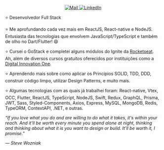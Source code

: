                                                                                                               
<p align="center">
  <a href="mailto:niltoneapontes@gmail.com">
    <img src="https://img.shields.io/badge/Gmail-critical?style=for-the-badge" alt="Mail" />
  </a>
  <a href="https://www.linkedin.com/in/niltonpontesem/">
    <img src="https://img.shields.io/badge/LinkedIn-blue?style=for-the-badge" alt="LinkedIn" />
  </a>
</p>


⭐️  Desenvolvedor Full Stack

⭐️  Me aprofundando cada vez mais em ReactJS, React-native e NodeJS. Entusiasta das tecnologias que envolvem JavaScript/TypeScript e também de olho no Dart/Flutter! :smile:

⭐️  Cursei o GoStack e completei alguns módulos do Ignite da [Rocketseat](https://rocketseat.com.br/ "Rocketseat"). Ah, além de diversos cursos gratuitos oferecidos por instituições como a [Digital Innovation One](https://www.dio.me/ "Digital Innovation One").

⭐️  Aprendendo mais sobre como aplicar os Princípios SOLID, TDD, DDD, construir código limpo, utilizar Design Patterns, e muito mais.

⭐️  Algumas tecnologias com as quais já trabalhei foram: React-native, Vtex, OCC, Flutter, ReactJS, TypeScript, NodeJS, Swift, Redux, GraphQL, Prisma, JWT, Sass, Styled-Components, Axios, Express, MySQL, MongoDB, Redis, TypeORM, ContextAPI, .NET, e outras.



*“If you love what you do and are willing to do what it takes, it's within your reach. And it'll be worth every minute you spend alone at night, thinking and thinking about what it is you want to design or build. It'll be worth it, I promise.”*

*― Steve Wozniak*
